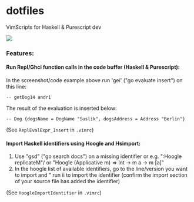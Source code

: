 # dotfiles
VimScripts for Haskell &amp; Purescript dev

![](https://github.com/andreasthoelke/dotfiles/blob/master/.vim/screenshots/ScreenShot1.png)

### Features:

#### Run Repl/Ghci function calls in the code buffer (Haskell & Purescript):

In the screenshot/code example above run 'gei' ("go evaluate insert") on this line:

```
-- getDog14 andr1
```
The result of the evaluation is inserted below:
```
-- Dog {dogsName = DogName "Suslik", dogsAddress = Address "Berlin"}
```
(See `ReplEvalExpr_Insert` in `.vimrc`)

#### Import Haskell identifiers using Hoogle and Hsimport:
1. Use "gsd" ("go search docs") on a missing identifier or e.g. ":Hoogle replicateM"/ or "Hoogle (Applicative m) ⇒ Int → m a → m [a]"
2. In the hoogle list of available identifiers, go to the line/version you want to import and 
" run <leader>ii to import the identifier (confirm the import section of your source file has added the identifier)
  
(See `HoogleImportIdentifier` in `.vimrc`)
